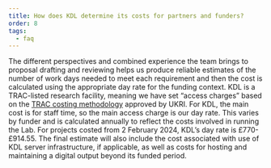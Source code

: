 ```yaml
---
title: How does KDL determine its costs for partners and funders?
order: 8
tags:
  - faq
---
```


The different perspectives and combined experience the team brings to proposal drafting and reviewing helps us produce reliable estimates of the number of work days needed to meet each requirement and then the cost is calculated using the appropriate day rate for the funding context. KDL is a TRAC-listed research facility, meaning we have set “access charges” based on the [TRAC costing methodology](https://www.trac.ac.uk/about/) approved by UKRI. For KDL, the main cost is for staff time, so the main access charge is our day rate. This varies by funder and is calculated annually to reflect the costs involved in running the Lab. For projects costed from 2 February 2024, KDL’s day rate is £770-£914.55. The final estimate will also include the cost associated with use of KDL server infrastructure, if applicable, as well as costs for hosting and maintaining a digital output beyond its funded period.
